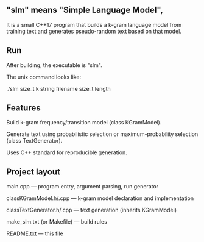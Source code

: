 "slm" means "Simple Language Model", 
-------------------------------
It is a small C++17 program that builds a k-gram language model from training text and generates pseudo-random text based on that model.

Run
-------------------------------
After building, the executable is "slm". 

The unix command looks like:

./slm size_t k string filename size_t length

Features
-------------------------------
Build k-gram frequency/transition model (class KGramModel).

Generate text using probabilistic selection or maximum-probability selection (class TextGenerator).

Uses C++ standard <random> for reproducible generation.

Project layout
-------------------------------
main.cpp                — program entry, argument parsing, run generator

classKGramModel.h/.cpp — k-gram model declaration and implementation

classTextGenerator.h/.cpp — text generation (inherits KGramModel)

make_slm.txt (or Makefile) — build rules

README.txt              — this file

